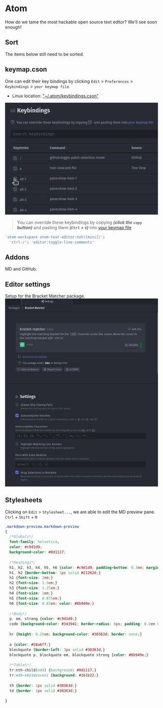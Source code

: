 # Atom
How do we tame the most hackable open source text editor? We'll see soon enough!

## Sort
The items below still need to be sorted.

## keymap.cson
One can edit their key bindings by clicking `Edit` > `Preferences` > `Keybindings` > `your keymap file`.

- Linux location: ["~/.atom/keybindings.cson"](~/.atom/keybindings.cson)

![keybindings](docs/keybindings.png)

> You can override these keybindings by copying _**(click the `copy` button)**_ and pasting them _**(`Ctrl` + `V`)**_ into [your keymap file](~/.atom/keybindings.cson)



```cson
'atom-workspace atom-text-editor:not([mini])':
  'ctrl-/': 'editor:toggle-line-comments'
```

## Addons
MD and GitHub.


## Editor settings
Setup for the Bracket Matcher package.
![Bracket Matcher Setings](docs/bracket_matcher.png)

## Stylesheets
Clicking on `Edit` > `Stylesheet...`, we are able to edit the MD preview pane.
`Ctrl` + `Shift` + `M`

```css
.markdown-preview.markdown-preview
{
  /*Globals*/
  font-family: helvetica;
  color: #c9d1d9;
  background-color: #0d1117;

  /*Headings*/
  h1, h2, h3, h4, h5, h6 {color: #c9d1d9; padding-bottom: 0.3em; margin-top: 24px; margin-bottom: 16px; font-weight: 600; line-height: 1.25;}
  h1, h2 {border-bottom: 1px solid #21262d;}
  h1 {font-size: 2em;}
  h2 {font-size: 1.5em;}
  h3 {font-size: 1.25em;}
  h4 {font-size: 1em;}
  h5 {font-size: 0.875em;}
  h6 {font-size: 0.85em; color: #8b949e;}

  /*Body*/
  p, em, strong {color: #c9d1d9;}
  code {background-color: #343941; border-radius: 6px; padding: 0.2em 0.4em; color: inherit; font-size: inherit; font-weight: inherit;}

  hr {height: 0.25em; background-color: #30363d; border: none;}

  a {color: #58a6ff;}
  blockquote {border-left: 3px solid #30363d;}
  blockquote p, blockquote em, blockquote strong {color: #8b949e;}

  /*Tables*/
  tr:nth-child(odd) {background: #0d1117;}
  tr:nth-child(even) {background: #161b22;}

  th {border: 1px solid #30363d;}
  td {border: 1px solid #30363d;}

}
```
